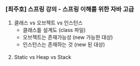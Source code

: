 ### [최주호] 스프링 강의 - 스프링 이해를 위한 자바 고급

1. 클래스 vs 오브젝트 vs 인스턴스
    - 클래스틑 설계도 (class 파일)
    - 오브젝트는 존재가능성 (new 가능한 대상)
    - 인스턴스는 존재하는 것 (new 된 대상)
<br><br>
2. Static vs Heap vs Stack
